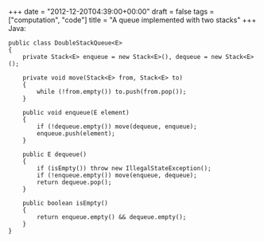 +++
date = "2012-12-20T04:39:00+00:00"
draft = false
tags = ["computation", "code"]
title = "A queue implemented with two stacks"
+++
Java:

    public class DoubleStackQueue<E>
    {
    	private Stack<E> enqueue = new Stack<E>(), dequeue = new Stack<E>();

    	private void move(Stack<E> from, Stack<E> to)
    	{
    		while (!from.empty()) to.push(from.pop());
    	}

    	public void enqueue(E element)
    	{
    		if (!dequeue.empty()) move(dequeue, enqueue);
    		enqueue.push(element);
    	}

    	public E dequeue()
    	{
    		if (isEmpty()) throw new IllegalStateException();
    		if (!enqueue.empty()) move(enqueue, dequeue);
    		return dequeue.pop();
    	}

    	public boolean isEmpty()
    	{
    		return enqueue.empty() && dequeue.empty();
    	}
    }
